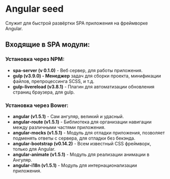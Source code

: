 # Angular seed
Служит для быстрой развёртки SPA приложения на фреймворке Angular.

## Входящие в SPA модули:
### Установка через NPM:
* <b>spa-server (v 0.1.0)</b> - Веб сервер, для работы приложения.
* <b>gulp (v3.9.0) - Менеджер</b> задач для сборки проекта, минификации файлов, 
    препроцессинга SCSS, и т.д.
* <b>gulp-livereload (v3.8.1)</b> - Плагин для автоматизации обновления страниц 
    браузера, для gulp.

### Установка через Bower:
 * <b>angular (v1.5.1)</b> - Сам ангуляр, великий и удасный.
 * <b>angular-route (v1.5.1)</b> - Библиотека для организации навигации между 
    различными частями приложения.
 * <b>angular-mocks (v1.5.1)</b> - Модуль для отладки приложения, позволяет 
    подменять ответы с сервера, для отладки без бекэнда.
 * <b>angular-bootstrap (v0.14.2)</b> - Всем известный CSS фреймворк, только 
    для Angular.
 * <b>angular-animate (v1.5.1)</b> - Модуль для реализации анимации в Ангуляр.
 * <b>angular-i18n (v1.5.1)</b> - Модуль для интернационализации приложения.